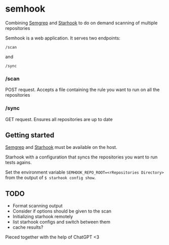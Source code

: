 # semhook
Combining [Semgrep](https://github.com/returntocorp/semgrep) and [Starhook](https://github.com/fatih/starhook) to do on demand scanning of multiple repositories

Semhook is a web application.
It serves two endpoints:

```
/scan
```

and 

```
/sync
```

### /scan

POST request.
Accepts a file containing the rule you want to run on all the repositories

### /sync

GET request. 
Ensures all repositories are up to date

## Getting started

[Semgrep](https://github.com/returntocorp/semgrep) and [Starhook](https://github.com/fatih/starhook) must be available on the host.

Starhook with a configuration that syncs the repositories you want to run tests agains.

Set the environment variable `SEMHOOK_REPO_ROOT=<rRepositories Directory>` from the output of `$ starhook config show`.


## TODO

- Format scanning output
- Consider if options should be given to the scan
- Initializing starhook remotely
- list starhook configs and switch between them
- cache results?


Pieced together with the help of ChatGPT <3